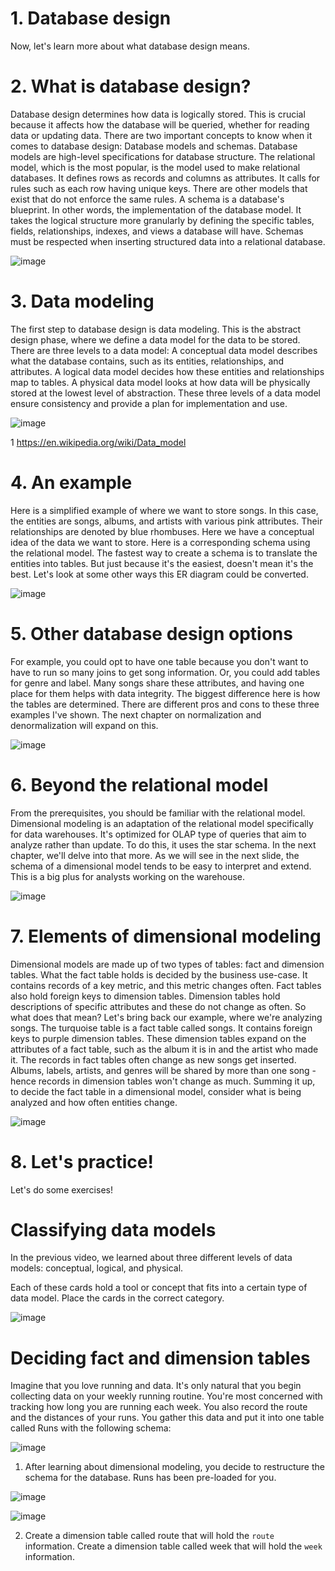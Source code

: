# 1. Database design

Now, let's learn more about what database design means.

# 2. What is database design?

Database design determines how data is logically stored. This is crucial because it affects how the database will be queried, whether for reading data or updating data. There are two important concepts to know when it comes to database design: Database models and schemas. Database models are high-level specifications for database structure. The relational model, which is the most popular, is the model used to make relational databases. It defines rows as records and columns as attributes. It calls for rules such as each row having unique keys. There are other models that exist that do not enforce the same rules. A schema is a database's blueprint. In other words, the implementation of the database model. It takes the logical structure more granularly by defining the specific tables, fields, relationships, indexes, and views a database will have. Schemas must be respected when inserting structured data into a relational database.

![image](https://github.com/artempohribnyi/datacamp/assets/113499718/db5ed246-a89c-413e-9505-a8ae68d61548)

# 3. Data modeling

The first step to database design is data modeling. This is the abstract design phase, where we define a data model for the data to be stored. There are three levels to a data model: A conceptual data model describes what the database contains, such as its entities, relationships, and attributes. A logical data model decides how these entities and relationships map to tables. A physical data model looks at how data will be physically stored at the lowest level of abstraction. These three levels of a data model ensure consistency and provide a plan for implementation and use.

![image](https://github.com/artempohribnyi/datacamp/assets/113499718/8f84712e-b658-4012-90b6-6eb6ec79bcf2)

1 https://en.wikipedia.org/wiki/Data_model

# 4. An example

Here is a simplified example of where we want to store songs. In this case, the entities are songs, albums, and artists with various pink attributes. Their relationships are denoted by blue rhombuses. Here we have a conceptual idea of the data we want to store. Here is a corresponding schema using the relational model. The fastest way to create a schema is to translate the entities into tables. But just because it's the easiest, doesn't mean it's the best. Let's look at some other ways this ER diagram could be converted.

![image](https://github.com/artempohribnyi/datacamp/assets/113499718/7cbff22f-baa7-4e39-a1c4-0057ff1ec0eb)

# 5. Other database design options

For example, you could opt to have one table because you don't want to have to run so many joins to get song information. Or, you could add tables for genre and label. Many songs share these attributes, and having one place for them helps with data integrity. The biggest difference here is how the tables are determined. There are different pros and cons to these three examples I've shown. The next chapter on normalization and denormalization will expand on this.

![image](https://github.com/artempohribnyi/datacamp/assets/113499718/3d350107-3771-42dd-b85f-d7079b8f2a6e)

# 6. Beyond the relational model

From the prerequisites, you should be familiar with the relational model. Dimensional modeling is an adaptation of the relational model specifically for data warehouses. It's optimized for OLAP type of queries that aim to analyze rather than update. To do this, it uses the star schema. In the next chapter, we'll delve into that more. As we will see in the next slide, the schema of a dimensional model tends to be easy to interpret and extend. This is a big plus for analysts working on the warehouse.

![image](https://github.com/artempohribnyi/datacamp/assets/113499718/d1b2305c-8ad0-4832-87e4-309257629eb4)

# 7. Elements of dimensional modeling

Dimensional models are made up of two types of tables: fact and dimension tables. What the fact table holds is decided by the business use-case. It contains records of a key metric, and this metric changes often. Fact tables also hold foreign keys to dimension tables. Dimension tables hold descriptions of specific attributes and these do not change as often. So what does that mean? Let's bring back our example, where we're analyzing songs. The turquoise table is a fact table called songs. It contains foreign keys to purple dimension tables. These dimension tables expand on the attributes of a fact table, such as the album it is in and the artist who made it. The records in fact tables often change as new songs get inserted. Albums, labels, artists, and genres will be shared by more than one song - hence records in dimension tables won't change as much. Summing it up, to decide the fact table in a dimensional model, consider what is being analyzed and how often entities change.

![image](https://github.com/artempohribnyi/datacamp/assets/113499718/e56ce417-0d5f-44c1-aab1-d034b20eabf1)

# 8. Let's practice!

Let's do some exercises!

# Classifying data models

In the previous video, we learned about three different levels of data models: conceptual, logical, and physical.

Each of these cards hold a tool or concept that fits into a certain type of data model. Place the cards in the correct category.

![image](https://github.com/artempohribnyi/datacamp/assets/113499718/b475da69-2c9a-4c9e-a22f-9fa5d9411c60)

# Deciding fact and dimension tables

Imagine that you love running and data. It's only natural that you begin collecting data on your weekly running routine. You're most concerned with tracking how long you are running each week. You also record the route and the distances of your runs. You gather this data and put it into one table called Runs with the following schema:

![image](https://github.com/artempohribnyi/datacamp/assets/113499718/a543c173-da57-480e-b7f0-34406cbedbd7)

1. After learning about dimensional modeling, you decide to restructure the schema for the database. Runs has been pre-loaded for you.

![image](https://github.com/artempohribnyi/datacamp/assets/113499718/2c1bcdc2-75b1-49b7-a86d-5f038e0354a7)

![image](https://github.com/artempohribnyi/datacamp/assets/113499718/e1c80152-1f43-4625-8f94-1b0c23a8ab90)

2. Create a dimension table called route that will hold the `route` information.
Create a dimension table called week that will hold the `week` information.

